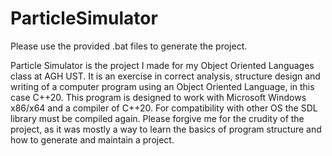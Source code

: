 # ParticleSimulator

Please use the provided .bat files to generate the project.

Particle Simulator is the project I made for my Object Oriented Languages class at AGH UST. It is an exercise in correct analysis, structure design and writing of a computer program using an Object Oriented Language, in this case C++20. 
This program is designed to work with Microsoft Windows x86/x64 and a compiler of C++20. For compatibility with other OS the SDL library must be compiled again.
Please forgive me for the crudity of the project, as it was mostly a way to learn the basics of program structure and how to generate and maintain a project.
